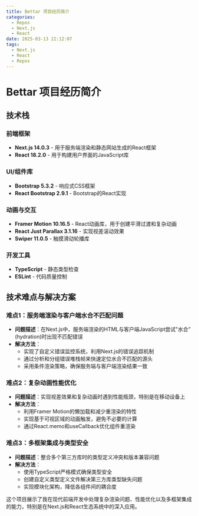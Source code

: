 ```yaml
---
title: Bettar 项目经历简介
categories:
  - Repos
  - Next.js
  - React
date: 2025-03-13 22:12:07
tags:
  - Next.js
  - React
  - Repos
---
```


# Bettar 项目经历简介

## 技术栈

### 前端框架
- **Next.js 14.0.3** - 用于服务端渲染和静态网站生成的React框架
- **React 18.2.0** - 用于构建用户界面的JavaScript库

### UI/组件库
- **Bootstrap 5.3.2** - 响应式CSS框架
- **React Bootstrap 2.9.1** - Bootstrap的React实现

### 动画与交互
- **Framer Motion 10.16.5** - React动画库，用于创建平滑过渡和复杂动画
- **React Just Parallax 3.1.16** - 实现视差滚动效果
- **Swiper 11.0.5** - 触摸滑动轮播库

### 开发工具
- **TypeScript** - 静态类型检查
- **ESLint** - 代码质量控制

## 技术难点与解决方案

### 难点1：服务端渲染与客户端水合不匹配问题
- **问题描述**：在Next.js中，服务端渲染的HTML与客户端JavaScript尝试"水合"(hydration)时出现不匹配错误
- **解决方法**：
  - 实现了自定义错误监控系统，利用Next.js的错误追踪机制
  - 通过分析和分组错误堆栈帧来快速定位水合不匹配的源头
  - 采用条件渲染策略，确保服务端与客户端渲染结果一致

### 难点2：复杂动画性能优化
- **问题描述**：实现视差效果和复杂动画时遇到性能瓶颈，特别是在移动设备上
- **解决方法**：
  - 利用Framer Motion的懒加载和减少重渲染的特性
  - 实现基于可视区域的动画触发，避免不必要的计算
  - 通过React.memo和useCallback优化组件重渲染

### 难点3：多框架集成与类型安全
- **问题描述**：整合多个第三方库时的类型定义冲突和版本兼容问题
- **解决方法**：
  - 使用TypeScript严格模式确保类型安全
  - 创建自定义类型定义文件解决第三方库类型缺失问题
  - 实现模块化架构，降低各组件间的耦合度

这个项目展示了我在现代前端开发中处理复杂渲染问题、性能优化以及多框架集成的能力，特别是在Next.js和React生态系统中的深入应用。